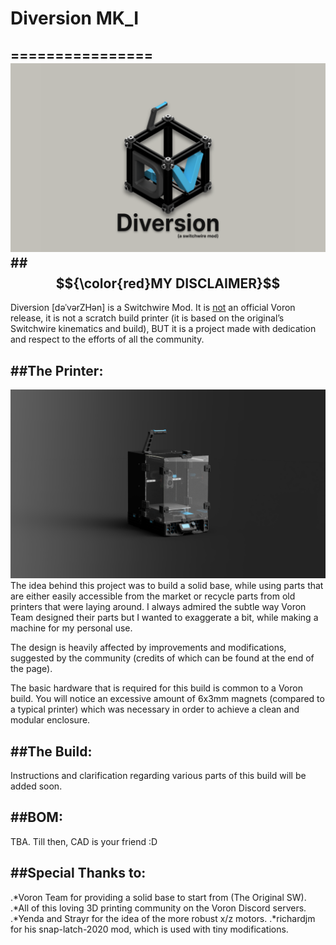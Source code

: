 # Diversion MK_I
================
![Home](PIX/render_logo_1.png)
##$${\color{red}MY DISCLAIMER}$$
--------------------------------
Diversion [dəˈvərZHən] is a Switchwire Mod. It is <ins>not</ins> an official Voron release, it is not a scratch build printer (it is based on the original’s Switchwire kinematics and build), BUT it is a project made with dedication and respect to the efforts of all the community.

##The Printer:
--------------
![Home](PIX/diversion_render_1.png)
The idea behind this project was to build a solid base, while using parts that are either easily accessible from the market or recycle parts from old printers that were laying around. I always admired the subtle way Voron Team designed their parts but I wanted to exaggerate a bit, while making a machine for my personal use.

The design is heavily affected by improvements and modifications, suggested by the community (credits of which can be found at the end of the page).

The basic hardware that is required for this build is common to a Voron build. You will notice an excessive amount of 6x3mm magnets (compared to a typical printer) which was necessary in order to achieve a clean and modular enclosure.

##The Build:
--------------
Instructions and clarification regarding various parts of this build will be added soon.

##BOM:
--------------
TBA. Till then, CAD is your friend :D

##Special Thanks to:
--------------------
.*Voron Team for providing a solid base to start from (The Original SW).
.*All of this loving 3D printing community on the Voron Discord servers.
.*Yenda and Strayr for the idea of the more robust x/z motors.
.*richardjm for his snap-latch-2020 mod, which is used with tiny modifications.
